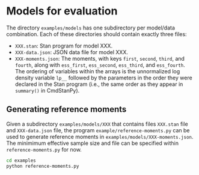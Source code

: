 # Models for evaluation

The directory `examples/models` has one subdirectory per model/data combination.  Each of these directories should contain exactly three files:

* `XXX.stan`: Stan program for model XXX.
* `XXX-data.json`: JSON data file for model XXX.
* `XXX-moments.json`: The moments, with keys `first`, `second`, `third`, and `fourth`, along with `ess_first`, `ess_second`, `ess_third`, and `ess_fourth`.  The ordering of variables within the arrays is the unnormalized log density variable `lp__` followed by the parameters in the order they were declared in the Stan program (i.e., the same order as they appear in `summary()` in CmdStanPy).


## Generating reference moments

Given a subdirectory `examples/models/XXX` that contains files `XXX.stan` file and `XXX-data.json` file, the program `example/reference-moments.py` can be used to generate reference moments in `examples/models/XXX-moments.json`.  The minimimum effective sample size and file can be specified within `reference-moments.py` for now.

```bash
cd examples
python reference-moments.py
```
